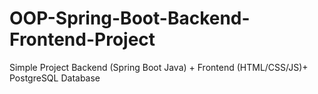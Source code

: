 # OOP-Spring-Boot-Backend-Frontend-Project
Simple Project  Backend (Spring Boot Java) + Frontend (HTML/CSS/JS)+ PostgreSQL Database
